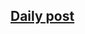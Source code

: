 
## [Daily post](https://www.linkedin.com/pulse/day-1-what-federated-learning-why-does-matter-30daysfl-challenge-kqazf/?trackingId=J2S14BF9SbCc6MSY%2FUVN%2BQ%3D%3D)

